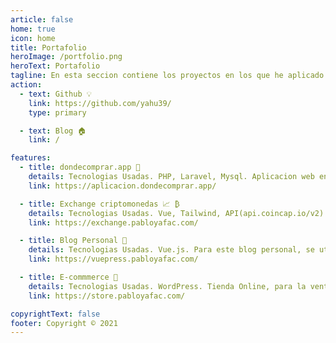 ```yaml
---
article: false
home: true
icon: home
title: Portafolio
heroImage: /portfolio.png
heroText: Portafolio
tagline: En esta seccion contiene los proyectos en los que he aplicado lo aprendido.
action:
  - text: Github 💡
    link: https://github.com/yahu39/
    type: primary

  - text: Blog 🏠
    link: /

features:
  - title: dondecomprar.app 🍔
    details: Tecnologias Usadas. PHP, Laravel, Mysql. Aplicacion web en la que puedes adquirir cupones de descuento de las promociones de negocios de tu localidad. 
    link: https://aplicacion.dondecomprar.app/

  - title: Exchange criptomonedas 📈 ₿
    details: Tecnologias Usadas. Vue, Tailwind, API(api.coincap.io/v2). Pagina que muestra las principales criptomonedas, conversiones y estadistica.
    link: https://exchange.pabloyafac.com/

  - title: Blog Personal 📝
    details: Tecnologias Usadas. Vue.js. Para este blog personal, se utilizo un  generador de paginas estaticas llamado Vuepress. Que utiliza el poder del Markdown y Vue para la generacion rapida del contenido del blog.
    link: https://vuepress.pabloyafac.com/

  - title: E-commmerce 🏬
    details: Tecnologias Usadas. WordPress. Tienda Online, para la venta de diversos productos. Medios de Pago.
    link: https://store.pabloyafac.com/

copyrightText: false
footer: Copyright © 2021
---
```



<!-- This is an example of a normal homepage. You can place your main content here.

To use this layout, you need to set `home: true` in the page front matter.

For related descriptions of configuration items, please see [Project HomePage Layout Config](https://vuepress-theme-hope.github.io/guide/layout/home/). -->
